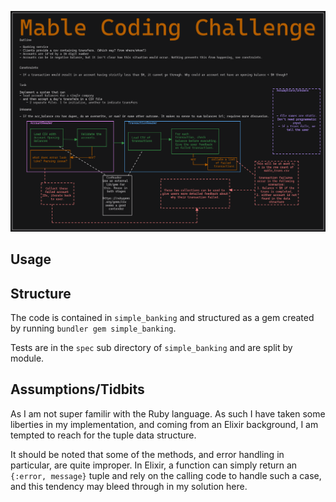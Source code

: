 ![planning diagram](mable_coding_challenge_plan.png "Planning Diagram")

## Usage



## Structure

The code is contained in `simple_banking` and structured as a gem created by running `bundler gem simple_banking`.

Tests are in the `spec` sub directory of `simple_banking` and are split by module.

## Assumptions/Tidbits

As I am not super familir with the Ruby language. As such I have taken some liberties in my implementation, and coming from an Elixir background, I am tempted to reach for the tuple data structure.

It should be noted that some of the methods, and error handling in particular, are quite improper. In Elixir, a function can simply return an `{:error, message}` tuple and rely on the calling code to handle such a case, and this tendency may bleed through in my solution here.

